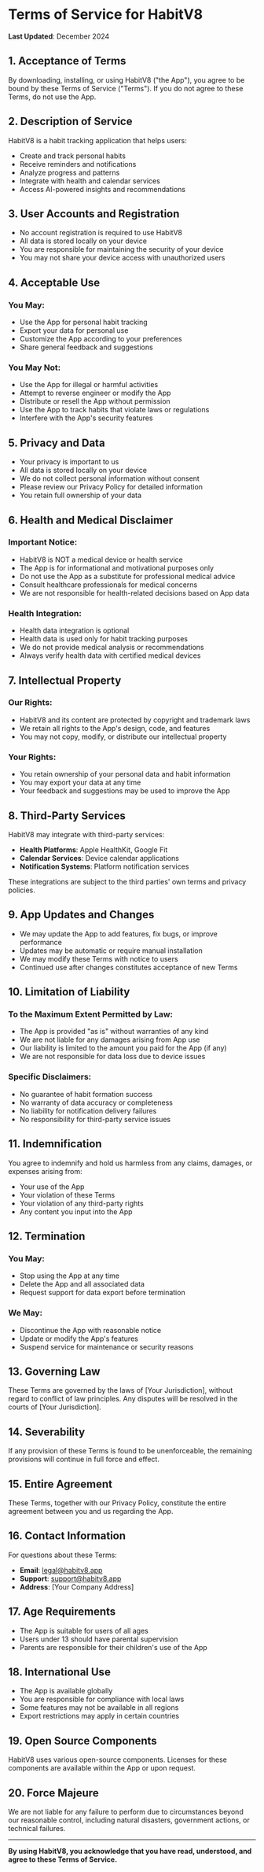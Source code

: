 # Terms of Service for HabitV8

**Last Updated**: December 2024

## 1. Acceptance of Terms

By downloading, installing, or using HabitV8 ("the App"), you agree to be bound by these Terms of Service ("Terms"). If you do not agree to these Terms, do not use the App.

## 2. Description of Service

HabitV8 is a habit tracking application that helps users:
- Create and track personal habits
- Receive reminders and notifications
- Analyze progress and patterns
- Integrate with health and calendar services
- Access AI-powered insights and recommendations

## 3. User Accounts and Registration

- No account registration is required to use HabitV8
- All data is stored locally on your device
- You are responsible for maintaining the security of your device
- You may not share your device access with unauthorized users

## 4. Acceptable Use

### You May:
- Use the App for personal habit tracking
- Export your data for personal use
- Customize the App according to your preferences
- Share general feedback and suggestions

### You May Not:
- Use the App for illegal or harmful activities
- Attempt to reverse engineer or modify the App
- Distribute or resell the App without permission
- Use the App to track habits that violate laws or regulations
- Interfere with the App's security features

## 5. Privacy and Data

- Your privacy is important to us
- All data is stored locally on your device
- We do not collect personal information without consent
- Please review our Privacy Policy for detailed information
- You retain full ownership of your data

## 6. Health and Medical Disclaimer

### Important Notice:
- HabitV8 is NOT a medical device or health service
- The App is for informational and motivational purposes only
- Do not use the App as a substitute for professional medical advice
- Consult healthcare professionals for medical concerns
- We are not responsible for health-related decisions based on App data

### Health Integration:
- Health data integration is optional
- Health data is used only for habit tracking purposes
- We do not provide medical analysis or recommendations
- Always verify health data with certified medical devices

## 7. Intellectual Property

### Our Rights:
- HabitV8 and its content are protected by copyright and trademark laws
- We retain all rights to the App's design, code, and features
- You may not copy, modify, or distribute our intellectual property

### Your Rights:
- You retain ownership of your personal data and habit information
- You may export your data at any time
- Your feedback and suggestions may be used to improve the App

## 8. Third-Party Services

HabitV8 may integrate with third-party services:
- **Health Platforms**: Apple HealthKit, Google Fit
- **Calendar Services**: Device calendar applications
- **Notification Systems**: Platform notification services

These integrations are subject to the third parties' own terms and privacy policies.

## 9. App Updates and Changes

- We may update the App to add features, fix bugs, or improve performance
- Updates may be automatic or require manual installation
- We may modify these Terms with notice to users
- Continued use after changes constitutes acceptance of new Terms

## 10. Limitation of Liability

### To the Maximum Extent Permitted by Law:

- The App is provided "as is" without warranties of any kind
- We are not liable for any damages arising from App use
- Our liability is limited to the amount you paid for the App (if any)
- We are not responsible for data loss due to device issues

### Specific Disclaimers:
- No guarantee of habit formation success
- No warranty of data accuracy or completeness
- No liability for notification delivery failures
- No responsibility for third-party service issues

## 11. Indemnification

You agree to indemnify and hold us harmless from any claims, damages, or expenses arising from:
- Your use of the App
- Your violation of these Terms
- Your violation of any third-party rights
- Any content you input into the App

## 12. Termination

### You May:
- Stop using the App at any time
- Delete the App and all associated data
- Request support for data export before termination

### We May:
- Discontinue the App with reasonable notice
- Update or modify the App's features
- Suspend service for maintenance or security reasons

## 13. Governing Law

These Terms are governed by the laws of [Your Jurisdiction], without regard to conflict of law principles. Any disputes will be resolved in the courts of [Your Jurisdiction].

## 14. Severability

If any provision of these Terms is found to be unenforceable, the remaining provisions will continue in full force and effect.

## 15. Entire Agreement

These Terms, together with our Privacy Policy, constitute the entire agreement between you and us regarding the App.

## 16. Contact Information

For questions about these Terms:
- **Email**: legal@habitv8.app
- **Support**: support@habitv8.app
- **Address**: [Your Company Address]

## 17. Age Requirements

- The App is suitable for users of all ages
- Users under 13 should have parental supervision
- Parents are responsible for their children's use of the App

## 18. International Use

- The App is available globally
- You are responsible for compliance with local laws
- Some features may not be available in all regions
- Export restrictions may apply in certain countries

## 19. Open Source Components

HabitV8 uses various open-source components. Licenses for these components are available within the App or upon request.

## 20. Force Majeure

We are not liable for any failure to perform due to circumstances beyond our reasonable control, including natural disasters, government actions, or technical failures.

---

**By using HabitV8, you acknowledge that you have read, understood, and agree to these Terms of Service.**